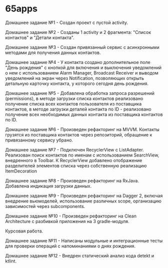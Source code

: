 # 65apps

Домашнее задание №1 - Создан проект с пустой activity.

Домашнее задание №2 - Созданы 1 activity и 2 фрагмента: "Список контактов" и "Детали контакта".

Домашнее задание №3 - Создан привязанный сервис с асинхронными методами для получения данных контактов.

Домашнее задание №4 - У контакта создано дополнительное поле "День рождения" с кнопкой для включения и выключения уведомлений о нем с использованием Alarm Manager, Broadcast Receiver и выводом уведомлений на экран через Notification, позволяющих открыть детальную карточку контакта, у которого сегодня день рождения.

Домашнее задание №5 - Добавлена обработка запроса разрешений (permissions), в методе загрузки списка контактов реализовано получение списка всех контактов пользователя из поставщика контактов, в методе загрузки деталей контакта по ID - реализовано получение всех необходимых данных контакта из поставщика контактов по ID.

Домашнее задание №6 - Произведен рефакторинг на MVVM. Контакты грузятся из поставщика контактов через репозиторий, обращение к привязанному сервису убрано.

Домашнее задание №7 - Подключен RecyclerView с ListAdapter. Реализован поиск контактов по именам с использованием SearchView, внедренного в Toolbar. К RecyclerView добавлено отображение разделителей элементов списка через собственную реализацию ItemDecoration

Домашнее задание №8 - Произведен рефакторинг на RxJava. Добавлена индикация загрузки данных.

Домашнее задание №9 - Произведен рефакторинг на Dagger 2, включая внедрение вьюмоделей, использование различных scope, организацию зависимостей через subcomponents.

Домашнее задание №10 - Произведен рефакторинг на Clean Architecture с разбивкой приложения на 3 gradle-модуля.

Курсовая работа.

Домашнее задание №11 - Написаны модульные и интеграционные тесты для проверки операций с напоминаниями о днях рождения.

Домашнее задание №12 - Внедрен статический анализ кода detekt и ktlint.
